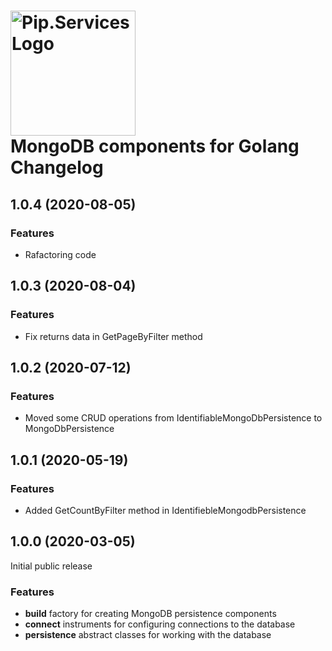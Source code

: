 # <img src="https://uploads-ssl.webflow.com/5ea5d3315186cf5ec60c3ee4/5edf1c94ce4c859f2b188094_logo.svg" alt="Pip.Services Logo" width="200"> <br/> MongoDB components for Golang Changelog

## <a name="1.0.4"></a> 1.0.4 (2020-08-05) 

### Features
*  Rafactoring code

## <a name="1.0.3"></a> 1.0.3 (2020-08-04) 

### Features
*  Fix returns data in GetPageByFilter method

## <a name="1.0.2"></a> 1.0.2 (2020-07-12) 

### Features
* Moved some CRUD operations from IdentifiableMongoDbPersistence to MongoDbPersistence

## <a name="1.0.1"></a> 1.0.1 (2020-05-19) 

### Features
* Added GetCountByFilter method in IdentifiebleMongodbPersistence

## <a name="1.0.0"></a> 1.0.0 (2020-03-05)

Initial public release

### Features
* **build** factory for creating MongoDB persistence components
* **connect** instruments for configuring connections to the database
* **persistence** abstract classes for working with the database